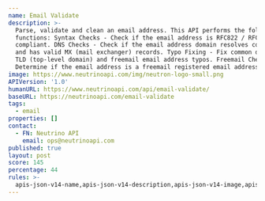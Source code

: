 ```yaml
---
name: Email Validate
description: >-
  Parse, validate and clean an email address. This API performs the following
  functions: Syntax Checks - Check if the email address is RFC822 / RFC2822
  compliant. DNS Checks - Check if the email address domain resolves correctly
  and has valid MX (mail exchanger) records. Typo Fixing - Fix common domain,
  TLD (top-level domain) and freemail email address typos. Freemail Check -
  Determine if the email address is a freemail registered email address.
image: https://www.neutrinoapi.com/img/neutron-logo-small.png
APIVersion: '1.0'
humanURL: https://www.neutrinoapi.com/api/email-validate/
baseURL: https://neutrinoapi.com/email-validate
tags:
  - email
properties: []
contact:
  - FN: Neutrino API
    email: ops@neutrinoapi.com
published: true
layout: post
score: 145
percentage: 44
rules: >-
  apis-json-v14-name,apis-json-v14-description,apis-json-v14-image,apis-json-v14-url,apis-json-v14-tags,apis-json-v14-maintainers,apis-json-v14-maintainers-fn,apis-json-v14-maintainers-email,apis-json-v14-apis-name,apis-json-v14-apis-description,apis-json-v14-apis-image,apis-json-v14-apis-humanURL,apis-json-v14-apis-baseURL,apis-json-v14-apis-tags
---
```

